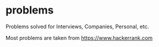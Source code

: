 # problems
Problems solved for Interviews, Companies, Personal, etc.

Most problems are taken from https://www.hackerrank.com
